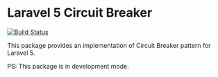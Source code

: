 # Laravel 5 Circuit Breaker

[![Build Status](https://travis-ci.org/rymanalu/laravel-circuit-breaker.svg?branch=master)](https://travis-ci.org/rymanalu/laravel-circuit-breaker)

This package provides an implementation of Circuit Breaker pattern for Laravel 5.

PS: This package is in development mode.
